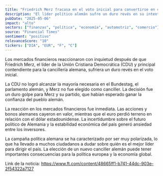 ```yaml
---
title: "Friedrich Merz fracasa en el voto inicial para convertirse en canciller de Alemania"
description: "El líder político alemán sufre un duro revés en su intento de llegar al cargo más importante del país."
pubDate: "2025-05-06"
impact: "alto"
sectors: ["finanzas", "política", "economía", "automotriz", "comercio"]
source: "Financial Times"
sentiment: "positivo"
relevanceScore: "10"
tickers: ["DIA", "EUR", "F", "C"]
---
```

Los mercados financieros reaccionaron con inquietud después de que Friedrich Merz, el líder de la Unión Cristiana Democrática (CDU) y principal contendiente para la cancillería alemana, sufriera un duro revés en el voto inicial.

La CDU no logró alcanzar la mayoría necesaria en el Bundestag, el parlamento alemán, y Merz no fue elegido como canciller. La decisión fue un duro golpe para Merz y su partido, que habían esperado ganar la confianza del pueblo alemán.

La reacción en los mercados financieros fue inmediata. Las acciones y bonos alemanes cayeron en valor, mientras que el euro perdió terreno en relación con el dólar estadounidense. La incertidumbre sobre el futuro político de Alemania y la estabilidad económica del país generó ansiedad entre los inversores.

La campaña política alemana se ha caracterizado por ser muy polarizada, lo que ha llevado a muchos ciudadanos a dudar sobre quién es el mejor líder para dirigir el país. La elección de un nuevo canciller alemán puede tener importantes consecuencias para la política europea y la economía global.

Link de la noticia: https://www.ft.com/content/48665ff1-b741-44dc-903e-2f54322a7127